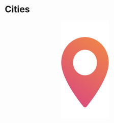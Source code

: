 # Cities

<p align="center">
  <img width="150" height="310" src="https://raw.githubusercontent.com/nascimentorafael/cities/master/Cities/Assets.xcassets/pin.imageset/pin.png">
</p>
